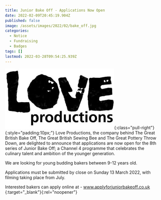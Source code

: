 ```yaml
---
title: Junior Bake Off - Applications Now Open
date: 2022-02-09T20:45:19.904Z
published: false
image: /assets/images/2022/02/bake_off.jpg
categories:
  - Notice
  - Fundraising
  - Badges
tags: []
lastmod: 2022-03-28T09:54:25.939Z
---
```


![](/assets/images/2022/02/love-productions.jpeg){:class="pull-right"}{:style="padding:10px;"}
Love Productions, the company behind The Great British Bake Off, The Great British Sewing Bee and The Great Pottery Throw Down, are delighted to announce that applications are now open for the 8th series of Junior Bake Off; a Channel 4 programme that celebrates the culinary talent and ambition of the younger generation.

We are looking for young budding bakers between 9-12 years old.

Applications must be submitted by close on Sunday 13 March 2022, with filming taking place from July.

Interested bakers can apply online at - [www.applyforjuniorbakeoff.co.uk <i class="fa fa-external-link"></i>][1]{:target="_blank"}{:rel="noopener"}

[1]: https://www.applyforjuniorbakeoff.co.uk